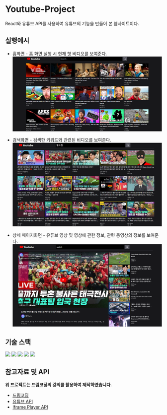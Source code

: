 # Youtube-Project

React와 유튜브 API를 사용하여 유튜브의 기능을 만들어 본 웹사이트이다.

## 실행예시

- 홈화면 - 홈 화면 실행 시 현재 핫 비디오를 보여준다.
  ![홈화면](img\home.PNG)

- 검색화면 - 검색한 키워드와 관련된 비디오를 보여준다.
  ![검색화면](img\search.PNG)

- 상세 페이지화면 - 유튜브 영상 및 영상에 관한 정보, 관련 동영상의 정보를 보여준다.
  ![상세페이지화면](img\detail.PNG)

## 기술 스택

 <img src="https://img.shields.io/badge/react-61DAFB?style=for-the-badge&logo=react&logoColor=black">
  <img src="https://img.shields.io/badge/css-1572B6?style=for-the-badge&logo=css3&logoColor=white">
  <img src="https://img.shields.io/badge/javascript-F7DF1E?style=for-the-badge&logo=javascript&logoColor=black">

  <img src="https://img.shields.io/badge/git-F05032?style=for-the-badge&logo=git&logoColor=white">
  <img src="https://img.shields.io/badge/github-181717?style=for-the-badge&logo=github&logoColor=white">

## 참고자료 및 API

**위 프로젝트는 드림코딩의 강의를 활용하여 제작하였습니다.**

- [드림코딩](https://academy.dream-coding.com/courses/react)
- [유튜브 API](https://developers.google.com/youtube/v3/getting-started?hl=ko)
- [Iframe Player API](https://developers.google.com/youtube/iframe_api_reference)
